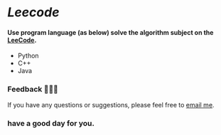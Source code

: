 # *Leecode* #

#### Use program language (as below) solve the algorithm subject on the [LeeCode](https://leetcode-cn.com).

- Python
- C++
- Java

### Feedback 👨🏻‍💻

If you have any questions or suggestions, please feel free to [email me](334230780@qq.com).

### have a good day for you.